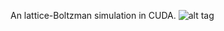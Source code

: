An lattice-Boltzman simulation in CUDA.
![alt tag](http://github.com/kzawisto/LatticeBoltzman/img.png)

